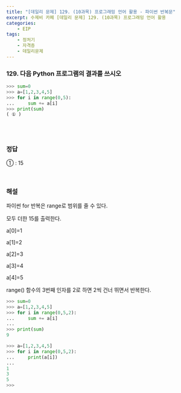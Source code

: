 ```yaml
---
title: "[데일리 문제] 129. (10과목) 프로그래밍 언어 활용 - 파이썬 반복문"
excerpt: 수제비 카페 [데일리 문제] 129. (10과목) 프로그래밍 언어 활용
categories:
    - EIP
tags:
    - 정처기
    - 자격증
    - 데일리문제
---
```


### 129. 다음 Python 프로그램의 결과를 쓰시오

```python
>>> sum=0
>>> a=[1,2,3,4,5]
>>> for i in range(0,5):
...     sum += a[i]
>>> print(sum)
( ① )
```

<br><br>

### 정답

① : 15

<br>

### 해설

파이썬 for 반복은 range로 범위를 줄 수 있다.

모두 더한 15를 출력한다.

a[0]=1

a[1]=2

a[2]=3

a[3]=4

a[4]=5

range() 함수의 3번째 인자를 2로 하면 2씩 건너 뛰면서 반복한다.

```python
>>> sum=0
>>> a=[1,2,3,4,5]
>>> for i in range(0,5,2):
...     sum += a[i]
...
>>> print(sum)
9

>>> a=[1,2,3,4,5]
>>> for i in range(0,5,2):
...     print(a[i])
...
1
3
5
>>>
```
